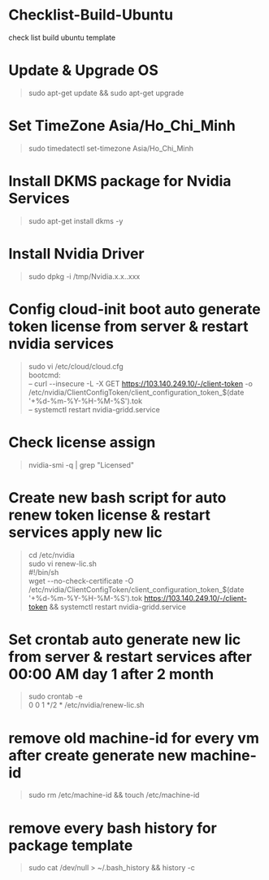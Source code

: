 # Checklist-Build-Ubuntu
check list build ubuntu template
# Update & Upgrade OS
> sudo apt-get update && sudo apt-get upgrade
# Set TimeZone Asia/Ho_Chi_Minh
> sudo timedatectl set-timezone Asia/Ho_Chi_Minh
# Install DKMS package for Nvidia Services
> sudo apt-get install dkms -y
# Install Nvidia Driver
> sudo dpkg -i /tmp/Nvidia.x.x..xxx
# Config cloud-init boot auto generate token license from server & restart nvidia services
> sudo vi /etc/cloud/cloud.cfg \
bootcmd: \
 – curl --insecure -L -X GET https://103.140.249.10/-/client-token -o /etc/nvidia/ClientConfigToken/client_configuration_token_$(date '+%d-%m-%Y-%H-%M-%S').tok \
 – systemctl restart nvidia-gridd.service
# Check license assign
> nvidia-smi -q | grep "Licensed"
# Create new bash script for auto renew token license & restart services apply new lic
> cd /etc/nvidia \
> sudo vi renew-lic.sh \
#!/bin/sh \
wget --no-check-certificate -O /etc/nvidia/ClientConfigToken/client_configuration_token_$(date '+%d-%m-%Y-%H-%M-%S').tok https://103.140.249.10/-/client-token && systemctl restart nvidia-gridd.service
# Set crontab auto generate new lic from server & restart services after 00:00 AM day 1 after 2 month
> sudo crontab -e \
0 0 1 */2 * /etc/nvidia/renew-lic.sh 
# remove old machine-id for every vm after create generate new machine-id 
> sudo rm /etc/machine-id && touch /etc/machine-id
# remove every bash history for package template
> sudo cat /dev/null > ~/.bash_history && history -c
